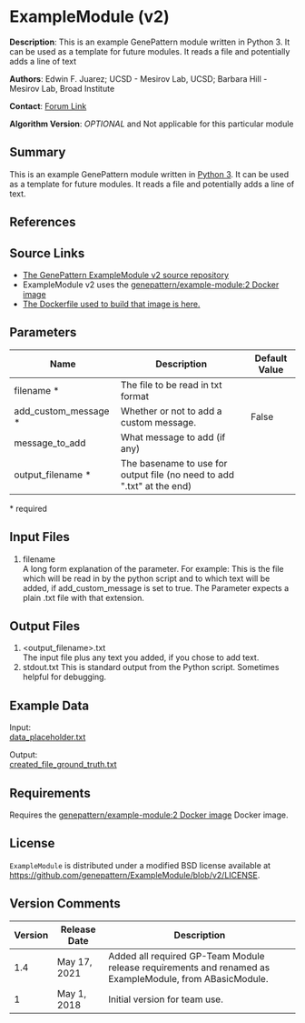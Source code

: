 <!-- remove all comments before releasing -->
<!-- This is the name of the module as it will appear in GenePatter, and its version, for clarity -->
# ExampleModule (v2)

<!-- A brief text description of the module, usually one sentence in length. -->
**Description**: This is an example GenePattern module written in Python 3. It can be used as a template for future modules. It reads a file and potentially adds a line of text

<!-- This field is for the author or creator of the module. If the algorithm of the module is from a published paper, this is usually the first or corresponding author from the paper. If the module algorithm is unpublished, this is usually the developer of the module itself. This field can simply be a name of a person or group. -->
**Authors**: Edwin F. Juarez; UCSD - Mesirov Lab, UCSD; Barbara Hill - Mesirov Lab, Broad Institute

<!--This field is used for responding to help requests for the module, and should be an email address or a link to a website with contact information or a help forum. -->
**Contact**: [Forum Link](https://groups.google.com/forum/?utm_medium=email&utm_source=footer#!forum/genepattern-help)

<!-- All modules have a version number associated with them (the last number on the LSID) that is used to differentiate between modules of the same name for reproducibility purposes. However, for publicly released software packages that are wrapped as GenePattern modules, sometimes this version number will be different that the version number of the algorithm itself (e.g. TopHat v7 in GenePattern uses version 2.0.8b of the TopHat algorithm). Since this information is often important to the user, the algorithm version field is an optional attribute that can be used to specify this different version number. Remove this field if not applicable -->
**Algorithm Version**: _OPTIONAL_ and Not applicable for this particular module

<!-- Why use this module? What does it do? If this is one of a set of modules, how does this module fit in the set? How does it work? write overview as if you are explaining to a novice. Include any links or images which would serve to clarify -->
## Summary

This is an example GenePattern module written in [Python 3](https://www.python.org/download/releases/3.0/).
It can be used as a template for future modules. It reads a file and potentially adds a line of text.

<!-- appropriate papers should be cited here -->
## References

<!-- links to your source repository **specific to the release version**, the Docker image used by the module (as specified in your manifest), and (if applicable) the sha link to the Dockerfile used to build your Docker image -->
## Source Links
* [The GenePattern ExampleModule v2 source repository](https://github.com/genepattern/ExampleModule/tree/v1.4)
* ExampleModule v2 uses the [genepattern/example-module:2 Docker image](https://hub.docker.com/layers/150060459/genepattern/example-module/2/images/sha256-ae4fffff67672e46b251f954ad226b7ad99403c456c1c19911b6ac82f1a27f2f?context=explore)
* [The Dockerfile used to build that image is here.](https://github.com/genepattern/ExampleModule/blob/v1.4/Dockerfile)

## Parameters
<!-- short description of the module parameters and their default values, as well as whether they are required -->

| Name | Description <!--short description--> | Default Value |
---------|--------------|----------------
| filename * |  The file to be read in txt format |
| add_custom_message * | Whether or not to add a custom message. | False |
| message_to_add  | What message to add (if any) |
| output_filename * | The basename to use for output file (no need to add ".txt" at the end) |

\*  required

## Input Files
<!-- longer descriptions of the module input files. Include information about format and/or preprocessing...etc -->

1. filename  
    A long form explanation of the parameter. For example: This is the file which will be read in by the python script and to which text will be added, if add_custom_message is set to true. The Parameter expects a plain .txt file with that extension.
    
## Output Files
<!-- list and describe any files output by the module -->

1. \<output_filename\>.txt  
    The input file plus any text you added, if you chose to add text.
2. stdout.txt
    This is standard output from the Python script. Sometimes helpful for debugging.

## Example Data
<!-- provide links to example data so that users can see what input & output should look like and so that they and we can use it to test -->

Input:  
[data_placeholder.txt](https://github.com/genepattern/ExampleModule/blob/v1.4/data/data_placeholder.txt)

Output:  
[created_file_ground_truth.txt](https://github.com/genepattern/ExampleModule/blob/v1.44gpunit/output/basic_test/created_file_ground_truth.txt)


## Requirements
<!--This section is typically used to list any special requirements for running the module, such as, language/operating system requirements and Docker images. -->

Requires the [genepattern/example-module:2 Docker image](https://hub.docker.com/layers/150060459/genepattern/example-module/2/images/sha256-ae4fffff67672e46b251f954ad226b7ad99403c456c1c19911b6ac82f1a27f2f?context=explore) Docker image.

## License

`ExampleModule` is distributed under a modified BSD license available at https://github.com/genepattern/ExampleModule/blob/v2/LICENSE.

## Version Comments
<!--For each version of a module, provide a short comment about what was changed in the new version of a module. Version comments consist of 3 parts: a date, a version number, and a short description. The date should be the release date of that version of the module, and the version number should match the version of the module for which it corresponds to. The description can be short, but should be informative (e.g. "added support for log transformed data", or "fixed bug with out of memory exception"). When a user views the documentation, all version comments up to and including the current version will be displayed, and act as a short version history for the module. -->

| Version | Release Date | Description                                 |
----------|--------------|---------------------------------------------|
|  1.4  | May 17, 2021 | Added all required GP-Team Module release requirements and renamed as ExampleModule, from ABasicModule. |
| 1 | May 1, 2018 | Initial version for team use. |
